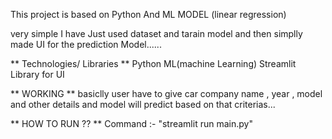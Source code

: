 This project is based on Python And ML MODEL (linear regression)

very simple I have Just used dataset and tarain model and then simplly made UI for the prediction Model......

** Technologies/ Libraries **
Python
ML(machine Learning)
Streamlit Library for UI 

** WORKING **
basiclly user have to give car company name , year , model and other details and model will predict based on that criterias...

** HOW TO RUN ?? **
Command :- "streamlit run main.py"